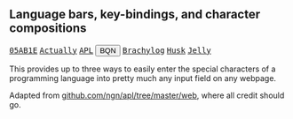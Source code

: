 ## Language bars, key-bindings, and character compositions
<a href="https://abrudz.github.io/lb/05ab1e"><kbd>05AB1E</kbd></a>
<a href="https://abrudz.github.io/lb/actually"><kbd>Actually</kbd></a>
<a href="https://abrudz.github.io/lb/apl"><kbd>APL</kbd></a>
<a href="https://abrudz.github.io/lb/bqn"><button>BQN</button></a>
<a href="https://abrudz.github.io/lb/brachylog"><kbd>Brachylog</kbd></a>
<a href="https://abrudz.github.io/lb/husk"><kbd>Husk</button></a>
<a href="https://abrudz.github.io/lb/jelly"><kbd>Jelly</kbd></a>

This provides up to three ways to easily enter the special characters of a programming language into pretty much any input field on any webpage.

Adapted from [github.com/ngn/apl/tree/master/web](https://github.com/ngn/apl/tree/master/web), where all credit should go.
